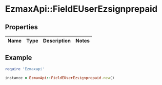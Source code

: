 # EzmaxApi::FieldEUserEzsignprepaid

## Properties

| Name | Type | Description | Notes |
| ---- | ---- | ----------- | ----- |

## Example

```ruby
require 'Ezmaxapi'

instance = EzmaxApi::FieldEUserEzsignprepaid.new()
```

